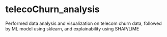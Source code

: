 # telecoChurn_analysis
Performed data analysis and visualization on telecom churn data, followed by ML model using sklearn, and explainability using SHAP/LIME

